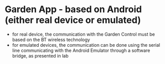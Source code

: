 # Garden App - based on Android (either real device or emulated)
- for real device, the communication with the Garden Control must be based on the BT wireless technology
- for emulated devices, the communication can be done using the serial line communicating with the Android Emulator through a software  bridge,
as presented in lab

